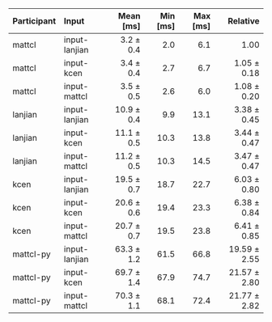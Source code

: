 | Participant | Input | Mean [ms] | Min [ms] | Max [ms] | Relative |
|:---|:---|---:|---:|---:|---:|
| mattcl | input-lanjian | 3.2 ± 0.4 | 2.0 | 6.1 | 1.00 |
| mattcl | input-kcen | 3.4 ± 0.4 | 2.7 | 6.7 | 1.05 ± 0.18 |
| mattcl | input-mattcl | 3.5 ± 0.5 | 2.6 | 6.0 | 1.08 ± 0.20 |
| lanjian | input-lanjian | 10.9 ± 0.4 | 9.9 | 13.1 | 3.38 ± 0.45 |
| lanjian | input-kcen | 11.1 ± 0.5 | 10.3 | 13.8 | 3.44 ± 0.47 |
| lanjian | input-mattcl | 11.2 ± 0.5 | 10.3 | 14.5 | 3.47 ± 0.47 |
| kcen | input-lanjian | 19.5 ± 0.7 | 18.7 | 22.7 | 6.03 ± 0.80 |
| kcen | input-kcen | 20.6 ± 0.6 | 19.4 | 23.3 | 6.38 ± 0.84 |
| kcen | input-mattcl | 20.7 ± 0.7 | 19.5 | 23.8 | 6.41 ± 0.85 |
| mattcl-py | input-lanjian | 63.3 ± 1.2 | 61.5 | 66.8 | 19.59 ± 2.55 |
| mattcl-py | input-kcen | 69.7 ± 1.4 | 67.9 | 74.7 | 21.57 ± 2.80 |
| mattcl-py | input-mattcl | 70.3 ± 1.1 | 68.1 | 72.4 | 21.77 ± 2.82 |
